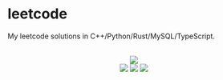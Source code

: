 # leetcode
My leetcode solutions in C++/Python/Rust/MySQL/TypeScript.

<div align="center">
<br/>
<img src="https://img.shields.io/badge/Solved-804/3321%20=%2024%25-blue.svg?style=flat-square" />
<br/>
<img src="https://img.shields.io/badge/Easy-309/830-5CB85D.svg?style=flat-square" />
<img src="https://img.shields.io/badge/Medium-391/1736-F0AE4E.svg?style=flat-square" />
<img src="https://img.shields.io/badge/Hard-104/755-D95450.svg?style=flat-square" />
</div>